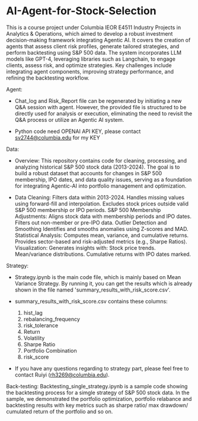 # AI-Agent-for-Stock-Selection
This is a course project under Columbia IEOR E4511 Industry Projects in Analytics & Operations, which aimed to develop a robust investment decision-making framework integrating Agentic AI. It covers the creation of agents that assess client risk profiles, generate tailored strategies, and perform backtesting using S&P 500 data. The system incorporates LLM models like GPT-4, leveraging libraries such as Langchain, to engage clients, assess risk, and optimize strategies. Key challenges include integrating agent components, improving strategy performance, and refining the backtesting workflow.

Agent:
- Chat_log and Risk_Report file can be regenerated by initiating a new Q&A session with agent. However, the provided file is structured to be directly used for analysis or execution, eliminating the need to revisit the Q&A process or utilize an Agentic AI system.

- Python code need OPENAI API KEY, please contact sv2744@columbia.edu for my KEY

  
Data:
- Overview: This repository contains code for cleaning, processing, and analyzing historical S&P 500 stock data (2013-2024). The goal is to build a robust dataset that accounts for changes in S&P 500 membership, IPO dates, and data quality issues, serving as a foundation for integrating Agentic-AI into portfolio management and optimization.

- Data Cleaning:
	Filters data within 2013-2024.
	Handles missing values using forward-fill and interpolation.
	Excludes stock prices outside valid S&P 500 membership or IPO periods.
	S&P 500 Membership Adjustments:
	Aligns stock data with membership periods and IPO dates.
	Filters out non-member or pre-IPO data.
	Outlier Detection and Smoothing
	Identifies and smooths anomalies using Z-scores and MAD.
	Statistical Analysis:
	Computes mean, variance, and cumulative returns.
	Provides sector-based and risk-adjusted metrics (e.g., Sharpe Ratios).
	Visualization:
	Generates insights with:
	Stock price trends.
	Mean/variance distributions.
	Cumulative returns with IPO dates marked.

Strategy:
- Strategy.ipynb is the main code file, which is mainly based on Mean Variance Strategy. By running it, you can get the results which is already shown in the file named 'summary_results_with_risk_score.csv'.

- summary_results_with_risk_score.csv contains these columns:
	1) hist_lag
	2) rebalancing_frequency
	3) risk_tolerance
	4) Return
	5) Volatility
	6) Sharpe Ratio
	7) Portfolio Combination
	8) risk_score
- If you have any questions regarding to strategy part, please feel free to contact Ruiyi (rh3269@columbia.edu).


Back-testing:
Backtesting_single_strategy.ipynb is a sample code showing the backtesting process for a simgle strategy of S&P 500 stock data. In the sample, we demonstrated the portfolio optimization, portfolio relabance and backtesting results with key metrics such as sharpe ratio/ max drawdown/ cumulated return of the portfolio and so on.
